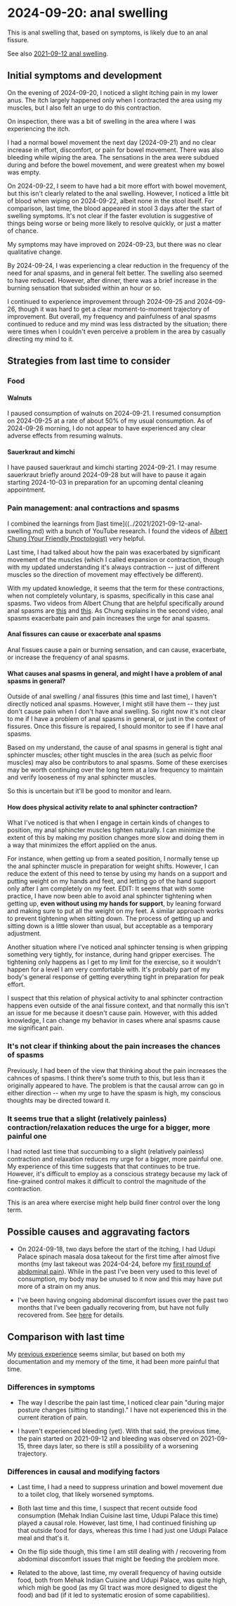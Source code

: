 # 2024-09-20: anal swelling

This is anal swelling that, based on symptoms, is likely due to an
anal fissure.

See also [2021-09-12 anal swelling](../2021/2021-09-12-anal-swelling.md).

## Initial symptoms and development

On the evening of 2024-09-20, I noticed a slight itching pain in my
lower anus. The itch largely happened only when I contracted the area
using my muscles, but I also felt an urge to do this contraction.

On inspection, there was a bit of swelling in the area where I was
experiencing the itch.

I had a normal bowel movement the next day (2024-09-21) and no clear
increase in effort, discomfort, or pain for bowel movement. There was
also bleeding while wiping the area. The sensations in the area were
subdued during and before the bowel movement, and were greatest when
my bowel was empty.

On 2024-09-22, I seem to have had a bit more effort with bowel
movement, but this isn't clearly related to the anal
swelling. However, I noticed a little bit of blood when wiping on
2024-09-22, albeit none in the stool itself. For comparison, last
time, the blood appeared in stool 3 days after the start of swelling
symptoms. It's not clear if the faster evolution is suggestive of
things being worse or being more likely to resolve quickly, or just a
matter of chance.

My symptoms may have improved on 2024-09-23, but there was no clear
qualitative change.

By 2024-09-24, I was experiencing a clear reduction in the frequency
of the need for anal spasms, and in general felt better. The swelling
also seemed to have reduced. However, after dinner, there was a brief
increase in the burning sensation that subsided within an hour or so.

I continued to experience improvement through 2024-09-25 and
2024-09-26, though it was hard to get a clear moment-to-moment
trajectory of improvement. But overall, my frequency and painfulness
of anal spasms continued to reduce and my mind was less distracted by
the situation; there were times when I couldn't even perceive a
problem in the area by casually directing my mind to it.

## Strategies from last time to consider

### Food

#### Walnuts

I paused consumption of walnuts on 2024-09-21. I resumed consumption
on 2024-09-25 at a rate of about 50% of my usual consumption. As of
2024-09-26 morning, I do not appear to have experienced any clear
adverse effects from resuming walnuts.

#### Sauerkraut and kimchi

I have paused sauerkraut and kimchi starting 2024-09-21. I may resume
sauerkraut briefly around 2024-09-28 but will have to pause it again
starting 2024-10-03 in preparation for an upcoming dental cleaning
appointment.

### Pain management: anal contractions and spasms

I combined the learnings from [last
time]((../2021/2021-09-12-anal-swelling.md) with a bunch of YouTube
research. I found the videos of [Albert Chung (Your Friendly
Proctologist)](https://www.youtube.com/@yourfriendlyproctologist) very
helpful.

Last time, I had talked about how the pain was exacerbated by
significant movement of the muscles (which I called expansion or
contraction, though with my updated understanding it's always
contraction -- just of different muscles so the direction of movement
may effectively be different).

With my updated knowledge, it seems that the term for these
contractions, when not completely voluntary, is spasms, specifically
in this case anal spasms. Two videos from Albert Chung that are
helpful specifically around anal spasms are
[this](https://www.youtube.com/watch?v=aJfQugckOoc) and
[this](https://www.youtube.com/watch?v=iawLv2sFOIc). As Chung explains
in the second video, anal spasms exacerbate pain and pain increases
the urge for anal spasms.

#### Anal fissures can cause or exacerbate anal spasms

Anal fissues cause a pain or burning sensation, and can cause,
exacerbate, or increase the frequency of anal spasms.

#### What causes anal spasms in general, and might I have a problem of anal spasms in general?

Outside of anal swelling / anal fissures (this time and last time), I
haven't directly noticed anal spasms. However, I might still have them
-- they just don't cause pain when I don't have anal swelling. So
right now it's not clear to me if I have a problem of anal spasms in
general, or just in the context of fissures. Once this fissure is
repaired, I should monitor to see if I have anal spasms.

Based on my understand, the cause of anal spasms in general is tight
anal sphincter muscles; other tight muscles in the area (such as
pelvic floor muscles) may also be contributors to anal spasms. Some of
these exercises may be worth continuing over the long term at a low
frequency to maintain and verify looseness of my anal sphincter
muscles.

So this is uncertain but it'll be good to monitor and learn.

#### How does physical activity relate to anal sphincter contraction?

What I've noticed is that when I engage in certain kinds of changes to
position, my anal sphincter muscles tighten naturally. I can minimize
the extent of this by making my position changes more slow and doing
them in a way that minimizes the effort applied on the anus.

For instance, when getting up from a seated position, I normally tense
up the anal sphincter muscle in preparation for weight
shifts. However, I can reduce the extent of this need to tense by
using my hands on a support and putting weight on my hands and feet,
and letting go of the hand support only after I am completely on my
feet. EDIT: It seems that with some practice, I have now been able to
avoid anal sphincter tightening when getting up, **even without using
my hands for support**, by leaning forward and making sure to put all
the weight on my feet. A similar approach works to prevent tightening
when sitting down. The process of getting up and sitting down is a
little slower than usual, but acceptable as a temporary adjustment.

Another situation where I've noticed anal sphincter tensing is when
gripping something very tightly, for instance, during hand gripper
exercises. The tightening only happens as I get to my limit for the
exercise, so it wouldn't happen for a level I am very comfortable
with. It's probably part of my body's general response of getting
everything tight in preparation for peak effort.

I suspect that this relation of physical activity to anal sphincter
contraction happens even outside of the anal fissure context, and that
normally this isn't an issue for me because it doesn't cause
pain. However, with this added knowledge, I can change my behavior in
cases where anal spasms cause me significant pain.

### It's not clear if thinking about the pain increases the chances of spasms

Previously, I had been of the view that thinking about the pain
increases the cahnces of spasms. I think there's some truth to this,
but less than it originally appeared to have. The problem is that the
causal arrow can go in either direction -- when my urge to have the
spasm is high, my conscious thoughts may be directed toward it.

### It seems true that a slight (relatively painless) contraction/relaxation reduces the urge for a bigger, more painful one

I had noted last time that succumbing to a slight (relatively
painless) contraction and relaxation reduces my urge for a bigger,
more painful one. My experience of this time suggests that that
continues to be true. However, it's difficult to employ as a conscious
strategy because my lack of fine-grained control makes it difficult to
control the magnitude of the contraction.

This is an area where exercise might help build finer control over the
long term.

## Possible causes and aggravating factors

* On 2024-09-18, two days before the start of the itching, I had Udupi
  Palace spinach masala dosa takeout for the first time after almost
  five months (my last takeout was 2024-04-24, before my [first round
  of abdominal pain](2024-04-25-abdominal-pain.md)). While in the past
  I've been very used to this level of consumption, my body may be
  unused to it now and this may have put more of a strain on my anus.

* I've been having ongoing abdominal discomfort issues over the past
  two months that I've been gadually recovering from, but have not
  fully recovered from. See
  [here](2024-07-18-excessive-morning-activity-and-abdominal-pain-in-the-afternoon.md)
  for details.

## Comparison with last time

My [previous experience](../2021/2021-09-12-anal-swelling.md) seems
similar, but based on both my documentation and my memory of the time,
it had been more painful that time.

### Differences in symptoms

* The way I describe the pain last time, I noticed clear pain "during
  major posture changes (sitting to standing)." I have not experienced
  this in the current iteration of pain.

* I haven't experienced bleeding (yet).  With that said, the previous
  time, the pain started on 2021-09-12 and bleeding was observed on
  2021-09-15, three days later, so there is still a possibility of a
  worsening trajectory.

### Differences in causal and modifying factors

* Last time, I had a need to suppress urination and bowel movement due
  to a toilet clog, that likely worsened symptoms.

* Both last time and this time, I suspect that recent outside food
  consumption (Mehak Indian Cuisine last time, Udupi Palace this time)
  played a causal role. However, last time, I had continued finishing
  up that outside food for days, whereas this time I had just one
  Udupi Palace meal and that's it.

* On the flip side though, this time I am still dealing with /
  recovering from abdominal discomfort issues that might be feeding
  the problem more.

* Related to the above, last time, my overall frequency of having
  outside food, both from Mehak Indian Cuisine and Udupi Palace, was
  quite high, which migh be good (as my GI tract was more designed to
  digest the food) and bad (if it led to systematic erosion of some
  capabilities).
